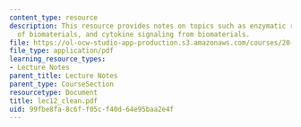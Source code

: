```yaml
---
content_type: resource
description: This resource provides notes on topics such as enzymatic recognition
  of biomaterials, and cytokine signaling from biomaterials.
file: https://ol-ocw-studio-app-production.s3.amazonaws.com/courses/20-462j-molecular-principles-of-biomaterials-spring-2006/99fbe8fa8c6ff05cf40d64e95baa2e4f_lec12_clean.pdf
file_type: application/pdf
learning_resource_types:
- Lecture Notes
parent_title: Lecture Notes
parent_type: CourseSection
resourcetype: Document
title: lec12_clean.pdf
uid: 99fbe8fa-8c6f-f05c-f40d-64e95baa2e4f
---
```


